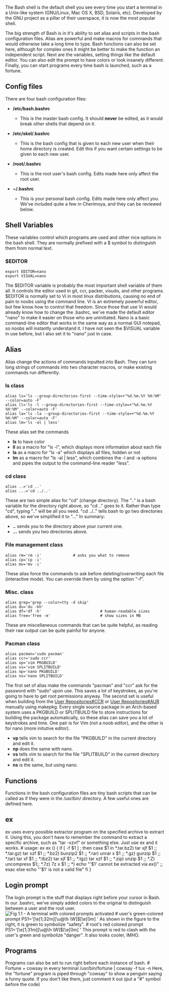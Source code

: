 The Bash shell is the default shell you see every time you start a terminal in a Unix-like system (GNU/Linux, Mac OS X, BSD, Solaris, etc). Developed by the GNU project as a pillar of their userspace, it is now the most popular shell.

The big strength of Bash is in it's ability to set alias and scripts in the bash configuration files. Alias are powerful and make macros for commands that would otherwise take a long time to type. Bash functions can also be set here, although for complex ones it might be better to make the function an independent script. Next are the variables, setting things like the default editor. You can also edit the prompt to have colors or look insanely different. Finally, you can start programs every time bash is launched, such as a fortune.

## Config files  ##

There are four bash configuration files:

* **/etc/bash.bashrc**

  * This is the master bash config. It should **never** be edited, as it would break other shells that depend on it.
* **/etc/skel/.bashrc**

  * This is the bash config that is given to each new user when their home directory is created. Edit this if you want certain settings to be given to each new user.
* **/root/.bashrc**

  * This is the root user's bash config. Edits made here only affect the root user.
* **~/.bashrc**

  * This is your personal bash config. Edits made here only affect you.
We've included quite a few in Cherimoya, and they can be reviewed below.

## Shell Variables  ##

These variables control which programs are used and other nice options in the bash shell. They are normally prefixed with a $ symbol to distinguish them from normal text.

### $EDITOR  ###

    export EDITOR=nano
    export VISUAL=nano
The $EDITOR variable is probably the most important shell variable of them all. It controls the editor used in git, ccr, packer, visudo, and other programs. $EDITOR is normally set to Vi in most linux distributions, causing no end of pain to noobs using the command line. 
Vi is an extremely powerful editor, but few know how to control that freedom. Since those that use Vi would already know how to change the .bashrc, we've made the default editor "nano" to make it easier on those who are uninitiated. Nano is a basic command-line editor that works in the same way as a normal GUI notepad, so noobs will instantly understand it.
I have not seen the $VISUAL variable in use before, but I also set it to "nano" just in case.

## Alias  ##

Alias change the actions of commands inputted into Bash. They can turn long strings of commands into two character macros, or make existing commands run differently.

### ls class  ###

    alias ls='ls --group-directories-first --time-style=+"%d.%m.%Y %H:%M" --color=auto -F'
    alias ll='ls -l --group-directories-first --time-style=+"%d.%m.%Y %H:%M" --color=auto -F'
    alias la='ls -la --group-directories-first --time-style=+"%d.%m.%Y %H:%M" --color=auto -F'
    alias lm='ls -al | less'
These alias set the commands 

* **ls** to have color 
* **ll** as a macro for "ls -l", which displays more information about each file
* **la** as a macro for "ls -a" which displays all files, hidden or not
* **lm** as a macro for "ls -al | less", which combines the -l and -a options and pipes the output to the command-line reader "less".

### cd class  ###

    alias ..='cd ..'
    alias ...='cd ../..'
These are two simple alias for "cd" (change directory). The ".." is a bash variable for the directory right above, so "cd .." goes to it. Rather than type "cd", typing ".." will be all you need. "cd ../.." tells bash to go two directories above, so we've simplified it to "..."
In summary:

* **..** sends you to the directory above your current one.
* **...** sends you two directories above.

### File management class  ###

    alias rm='rm -i'			  # asks you what to remove
    alias cp='cp -i'
    alias mv='mv -i'
These alias force the commands to ask before deleting/overwriting each file (interactive mode). You can override them by using the option "-f".

### Misc. class  ###

    alias grep='grep --color=tty -d skip'
    alias du='du -kh'
    alias df='df -h'                          # human-readable sizes
    alias free='free -m'                      # show sizes in MB
These are miscellaneous commands that can be quite helpful, as reading their raw output can be quite painful for anyone.

### Pacman class  ###

    alias pacman='sudo pacman'
    alias ccr='sudo ccr'
    alias vp='vim PKGBUILD'
    alias vs='vim SPLITBUILD'
    alias np='nano PKGBUILD'
    alias ns='nano SPLITBUILD'
The first set of alias make the commands "pacman" and "ccr" ask for the password with "sudo" upon use. This saves a lot of keystrokes, as you're going to have to get root permissions anyway.
The second set is useful when building from the [User Repositories#CCR](/User_Repositories#CCR) or [User Repositories#AUR](/User_Repositories#AUR) manually using makepkg. Every single source package in an Arch-based system uses a PKGBUILD or SPLITBUILD file to store instructions for building the package automatically, so these alias can save you a lot of keystrokes and time. One pair is for Vim (not a noob editor), and the other is for nano (more initutive editor).

* **vp** tells vim to search for the file "PKGBUILD" in the current directory and edit it.
* **np** does the same with nano.
* **vs** tells vim to search for the file "SPLITBUILD" in the current directory and edit it.
* **ns** is the same, but using nano.

## Functions  ##

Functions in the bash configuration files are tiny bash scripts that can be called as if they were in the /usr/bin/ directory. A few useful ones are defined here.

## ex  ##

ex uses every possible extractor program on the specified archive to extract it. Using this, you don't have to remember the command to extract a specific archive, such as "tar -xzvf" or something else. Just use ex and it works.
    # usage: ex <file>
    ex ()
    {
      if [ -f $1 ] ; then
        case $1 in
          *.tar.bz2)   tar xjf $1   ;;
          *.tar.gz)    tar xzf $1   ;;
          *.bz2)       bunzip2 $1   ;;
          *.rar)       unrar x $1     ;;
          *.gz)        gunzip $1    ;;
          *.tar)       tar xf $1    ;;
          *.tbz2)      tar xjf $1   ;;
          *.tgz)       tar xzf $1   ;;
          *.zip)       unzip $1     ;;
          *.Z)         uncompress $1;;
          *.7z)        7z x $1      ;;
          *)           echo "'$1' cannot be extracted via ex()" ;;
        esac
      else
        echo "'$1' is not a valid file"
      fi
    }

## Login prompt  ##

The login prompt is the stuff that displays right before your cursor in Bash. In our .bashrc, we've simply added colors to the original to distinguish between a user and the root user.
![Fig 1.1 - A terminal with colored prompts activated](File:terminal.png)
    # user's green-colored prompt
    PS1='\[\e[1;32m\][\u@\h \W]\$\[\e[0m\] '
As shown in the figure to the right, it is green to symbolize "safety".
    # root's red colored prompt
    PS1='\[\e[1;31m\][\u@\h \W]\$\[\e[0m\] '
This prompt is red to clash with the user's green and symbolize "danger". It also looks cooler, IMHO.

## Programs  ##

Programs can also be set to run right before each instance of bash.
    # Fortune + cowsay in every terminal
    /usr/bin/fortune | cowsay -f tux -n
Here, the "fortune" program is piped through "cowsay" to show a penguin saying a funny quote. If you don't like them, just comment it out (put a "#" symbol before the code)
